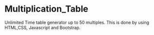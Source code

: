 # Multiplication_Table
Unlimited Time table generator up to 50 multiples. This is done by using HTML,CSS, Javascript and Bootstrap.
